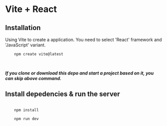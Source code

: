 # Vite + React

## Installation

Using Vite to create a application. You need to select 'React' framework and 'JavaScript' variant.

```
    npm create vite@latest

```

<br />

**_If you clone or download this depo and start a project based on it, you can skip above command._**

## Install depedencies & run the server

```

    npm install

    npm run dev

```
